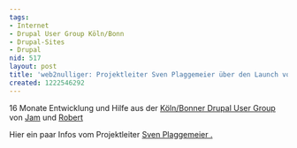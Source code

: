 ```yaml
---
tags:
- Internet
- Drupal User Group Köln/Bonn
- Drupal-Sites
- Drupal
nid: 517
layout: post
title: 'web2nulliger: Projektleiter Sven Plaggemeier über den Launch von beta.koeln.de'
created: 1222546292
---
```

16 Monate Entwicklung und Hilfe aus der <a href="http://groups.drupal.org/koeln-bonn">Köln/Bonner Drupal User Group</a> von <a href="http://horncologne.com">Jam</a> und <a href="http://robshouse.net">Robert</a><br />
<p>Hier ein paar Infos vom Projektleiter <a href="http://www.sven-plaggemeier.de/2008/09/burgernah-frischer-web2nulliger-das-neue-koelnde-startet/">Sven Plaggemeier .</a>
